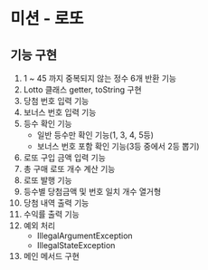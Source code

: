 # 미션 - 로또

## 기능 구현

1. 1 ~ 45 까지 중복되지 않는 정수 6개 반환 기능
2. Lotto 클래스 getter, toString 구현
3. 당첨 번호 입력 기능
4. 보너스 번호 입력 기능
5. 등수 확인 기능
   * 일반 등수만 확인 기능(1, 3, 4, 5등)
   * 보너스 번호 포함 확인 기능(3등 중에서 2등 뽑기)
6. 로또 구입 금액 입력 기능
7. 총 구매 로또 개수 계산 기능
8. 로또 발행 기능
9. 등수별 당첨금액 및 번호 일치 개수 열거형
10. 당첨 내역 출력 기능
11. 수익률 출력 기능
12. 예외 처리
    * IllegalArgumentException
    * IllegalStateException
13. 메인 메서드 구현
